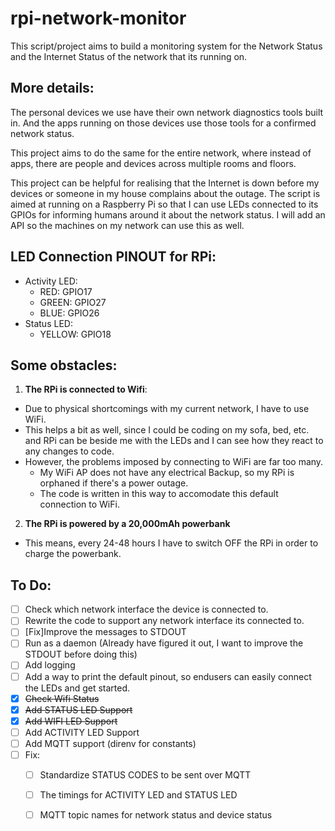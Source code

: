 # rpi-network-monitor

This script/project aims to build a monitoring system for the Network Status and the Internet Status of the network that its running on. 

## More details:
The personal devices we use have their own network diagnostics tools built in. And the apps running on those devices use those tools for a confirmed network
status.

This project aims to do the same for the entire network, where instead of apps, there are people and devices across multiple rooms and floors. 

This project can be helpful for realising that the Internet is down before my devices or someone in my house complains about the outage. The script is
aimed at running on a Raspberry Pi so that I can use LEDs connected to its GPIOs for informing humans around it about the network status. I will add an API so
the machines on my network can use this as well.

## LED Connection PINOUT for RPi:
* Activity LED:
  * RED: GPIO17
  * GREEN: GPIO27
  * BLUE: GPIO26
* Status LED:
  * YELLOW: GPIO18

## Some obstacles:
1. **The RPi is connected to Wifi**:
  * Due to physical shortcomings with my current network, I have to use WiFi. 
  * This helps a bit as well, since I could be coding on my sofa, bed, etc. and RPi can be beside me with the LEDs and I can see how they react to any changes to code.
  * However, the problems imposed by connecting to WiFi are far too many.
    * My WiFi AP does not have any electrical Backup, so my RPi is orphaned if there's a power outage.
    * The code is written in this way to accomodate this default connection to WiFi.
2. **The RPi is powered by a 20,000mAh powerbank**
  * This means, every 24-48 hours I have to switch OFF the RPi in order to charge the powerbank.

## To Do:
* [ ] Check which network interface the device is connected to.
* [ ] Rewrite the code to support any network interface its connected to.
* [ ] [Fix]Improve the messages to STDOUT
* [ ] Run as a daemon (Already have figured it out, I want to improve the STDOUT before doing this)
* [ ] Add logging
* [ ] Add a way to print the default pinout, so endusers can easily connect the LEDs and get started.
* [x] ~~Check Wifi Status~~
* [x] ~~Add STATUS LED Support~~ 
* [x] ~~Add WIFI LED Support~~
* [ ] Add ACTIVITY LED Support
* [ ] Add MQTT support (direnv for constants)
* [ ] Fix:
  * [ ] Standardize STATUS CODES to be sent over MQTT
  * [ ] The timings for ACTIVITY LED and STATUS LED
  * [ ] MQTT topic names for network status and device status

